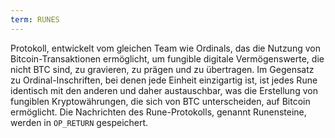 ```yaml
---
term: RUNES
---
```


Protokoll, entwickelt vom gleichen Team wie Ordinals, das die Nutzung von Bitcoin-Transaktionen ermöglicht, um fungible digitale Vermögenswerte, die nicht BTC sind, zu gravieren, zu prägen und zu übertragen. Im Gegensatz zu Ordinal-Inschriften, bei denen jede Einheit einzigartig ist, ist jedes Rune identisch mit den anderen und daher austauschbar, was die Erstellung von fungiblen Kryptowährungen, die sich von BTC unterscheiden, auf Bitcoin ermöglicht. Die Nachrichten des Rune-Protokolls, genannt Runensteine, werden in `OP_RETURN` gespeichert.